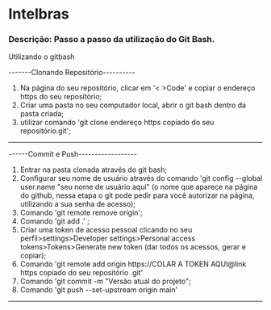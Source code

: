 # Intelbras
### Descrição: Passo a passo da utilização do Git Bash.

Utilizando o gitbash

-------Clonando Repositório----------
1) Na página do seu repositório, clicar em '< >Code' e copiar o endereço https do seu repositório;
2) Criar uma pasta no seu computador local, abrir o git bash dentro da pasta criada;
3) utilizar comando 'git clone endereço https copiado do seu repositório.git';
-------------------------------------

------Commit e Push------------------
1) Entrar na pasta clonada através do git bash;
2) Configurar seu nome de usuário através do comando 'git config --global user.name "seu nome de usuário aqui" (o nome que aparece na página do github, nessa etapa o git pode pedir para você autorizar na página, utilizando a sua senha de acesso);
3) Comando 'git remote remove origin';
4) Comando 'git add .' ;
5) Criar uma token de acesso pessoal clicando no seu perfil>settings>Developer settings>Personal access tokens>Tokens>Generate new token (dar todos os acessos, gerar e copiar);
6) Comando 'git remote add origin https://COLAR A TOKEN AQUI@link https copiado do seu repositório .git'
7) Comando 'git commit -m "Versão atual do projeto";
8) Comando 'git push --set-upstream origin main'
-------------------------------------
